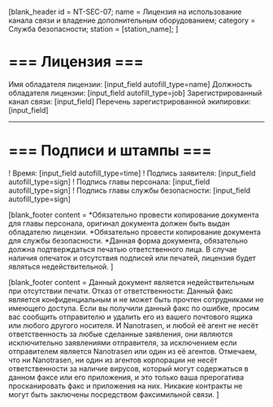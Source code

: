 [blank_header
id = NT-SEC-07;
name = Лицензия на использование канала связи и владение дополнительным оборудованием;
category = Служба безопасности;
station = [station_name];
]

# === Лицензия ===

Имя обладателя лицензии: [input_field autofill_type=name]
Должность обладателя лицензии: [input_field autofill_type=job]
Зарегистрированный канал связи: [input_field]
Перечень зарегистрированной экипировки: [input_field]

---

# === Подписи и штампы ===

! Время: [input_field autofill_type=time]
! Подпись заявителя: [input_field autofill_type=sign]
! Подпись главы персонала: [input_field autofill_type=sign]
! Подпись главы службы безопасности: [input_field autofill_type=sign]

[blank_footer
content = *Обязательно провести копирование документа для главы персонала, оригинал документа должен быть выдан обладателю лицензии.
*Обязательно провести копирование документа для службы безопасности.
*Данная форма документа, обязательно должна подтверждаться печатью ответственного лица. В случае наличия опечаток и отсутствия подписей или печатей, лицензия будет являться недействительной.
]

[blank_footer
content = Данный документ является недействительным при отсутствии печати.
Отказ от ответственности: Данный факс является конфиденциальным и не может быть прочтен сотрудниками не имеющего доступа. Если вы получили данный факс по ошибке, просим вас сообщить отправителю и удалить его из вашего почтового ящика или любого другого носителя. И Nanotrasen, и любой её агент не несёт ответственность за любые сделанные заявления, они являются исключительно заявлениями отправителя, за исключением если отправителем является Nanotrasen или один из её агентов. Отмечаем, что ни Nanotrasen, ни один из агентов корпорации не несёт ответственности за наличие вирусов, который могут содержаться в данном факсе или его приложения, и это только ваша прерогатива просканировать факс и приложения на них. Никакие контракты не могут быть заключены посредством факсимильной связи.
]
